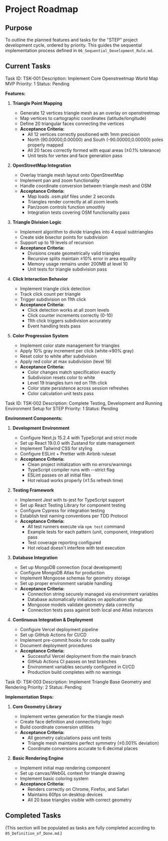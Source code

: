 # Project Roadmap

## Purpose

To outline the planned features and tasks for the "STEP" project development cycle, ordered by priority. This guides the sequential implementation process defined in `06_Sequential_Development_Rule.md`.

## Current Tasks

Task ID: TSK-001
Description: Implement Core Openstreetmap World Map MVP
Priority: 1
Status: Pending

**Features:**

1. **Triangle Point Mapping**
   - Generate 12 vertices triangle mesh as an overlay on openstreetmap
   - Map vertices to cartographic coordinates (latitude/longitude)
   - Define 20 triangular faces connecting the vertices
   - **Acceptance Criteria:**
     * All 12 vertices correctly positioned with 1mm precision
     * North (90.00000,0.00000) and South (-90.00000,0.00000) poles properly mapped
     * All 20 faces correctly formed with equal areas (±0.1% tolerance)
     * Unit tests for vertex and face generation pass

2. **OpenStreetMap Integration**
   - Overlay triangle mesh layout onto OpenStreetMap
   - Implement pan and zoom functionality
   - Handle coordinate conversion between triangle mesh and OSM
   - **Acceptance Criteria:**
     * Map loads .osm.pbf files under 2 seconds
     * Triangles render correctly at all zoom levels
     * Pan/zoom controls function smoothly
     * Integration tests covering OSM functionality pass

3. **Triangle Division Logic**
   - Implement algorithm to divide triangles into 4 equal subtriangles
   - Create side bisector points for subdivision
   - Support up to 19 levels of recursion
   - **Acceptance Criteria:**
     * Divisions create geometrically valid triangles
     * Recursive splits maintain ≤10% error in area equality
     * Memory usage remains under 200MB at level 10
     * Unit tests for triangle subdivision pass

4. **Click Interaction Behavior**
   - Implement triangle click detection
   - Track click count per triangle
   - Trigger subdivision on 11th click
   - **Acceptance Criteria:**
     * Click detection works at all zoom levels
     * Click counter increments correctly (0-10)
     * 11th click triggers subdivision accurately
     * Event handling tests pass

5. **Color Progression System**
   - Implement color state management for triangles
   - Apply 10% gray increment per click (white→90% gray)
   - Reset color to white after subdivision
   - Apply red color at max subdivision (level 19)
   - **Acceptance Criteria:**
     * Color changes match specification exactly
     * Subdivision resets color to white
     * Level 19 triangles turn red on 11th click
     * Color state persistence across session refreshes
     * Color calculation unit tests pass

Task ID: TSK-002
Description: Complete Testing, Development and Running Environment Setup for STEP
Priority: 1
Status: Pending

**Environment Components:**

1. **Development Environment**
   - Configure Next.js 15.2.4 with TypeScript and strict mode
   - Set up React 19.0.0 with Zustand for state management
   - Implement Tailwind CSS for styling
   - Configure ESLint + Prettier with Airbnb ruleset
   - **Acceptance Criteria:**
     * Clean project initialization with no errors/warnings
     * TypeScript compiler runs with --strict flag
     * ESLint passes on all initial files
     * Hot reload works properly (≤1.5s refresh time)

2. **Testing Framework**
   - Implement Jest with ts-jest for TypeScript support
   - Set up React Testing Library for component testing
   - Configure Cypress for integration testing
   - Establish test naming conventions per TDD Protocol
   - **Acceptance Criteria:**
     * All test runners execute via `npm test` command
     * Example tests for each pattern (unit, component, integration) pass
     * Test coverage reporting configured
     * Hot reload doesn't interfere with test execution

3. **Database Integration**
   - Set up MongoDB connection (local development)
   - Configure MongoDB Atlas for production
   - Implement Mongoose schemas for geometry storage
   - Set up proper environment variable handling
   - **Acceptance Criteria:**
     * Connection string securely managed via environment variables
     * Database automatically initializes on application startup
     * Mongoose models validate geometry data correctly
     * Connection tests pass against both local and Atlas instances

4. **Continuous Integration & Deployment**
   - Configure Vercel deployment pipeline
   - Set up GitHub Actions for CI/CD
   - Implement pre-commit hooks for code quality
   - Document deployment procedures
   - **Acceptance Criteria:**
     * Successful Vercel deployment from the main branch
     * GitHub Actions CI passes on test branches
     * Environment variables securely configured in CI/CD
     * Production build completes with no warnings

Task ID: TSK-003
Description: Implement Triangle Base Geometry and Rendering
Priority: 2
Status: Pending

**Implementation Steps:**

1. **Core Geometry Library**
   - Implement vertex generation for the triangle mesh
   - Create face definition and connectivity logic
   - Build coordinate conversion utilities
   - **Acceptance Criteria:**
     * All geometry calculations pass unit tests
     * Triangle mesh maintains perfect symmetry (≤0.001% deviation)
     * Coordinate conversions accurate to 6 decimal places

2. **Basic Rendering Engine**
   - Implement initial map rendering component
   - Set up canvas/WebGL context for triangle drawing
   - Implement basic coloring system
   - **Acceptance Criteria:**
     * Renders correctly on Chrome, Firefox, and Safari
     * Maintains 60fps on desktop devices
     * All 20 base triangles visible with correct geometry


## Completed Tasks

(This section will be populated as tasks are fully completed according to `05_Definition_of_Done.md`.)